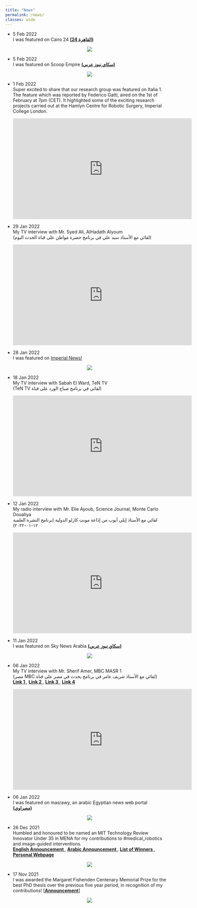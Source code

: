 ```yaml
---
title: "News"
permalink: /news/
classes: wide
---
```

<ul>

<li><p> 5 Feb 2022 <br />
I was featured on Cairo 24 <a href="https://www.cairo24.com/1495135"><strong>(24 القاهرة)</strong></a> <br />
<center>
<img src="/images/alkahera24.PNG">
</center> </p> </li>

<li><p> 5 Feb 2022 <br />
I was featured on Scoop Empire <a href="https://bit.ly/330kzXL"><strong>(سكاي نيوز عربي)</strong></a> <br />
<center>
<img src="/images/scoop=empire.PNG">
</center> </p> </li>

<li><p> 1 Feb 2022 <br />
Super excited to share that our research group was featured on Italia 1. The feature which was reported by Federico Gatti, aired on the 1st of February at 7pm (CET). It highlighted some of the exciting research projects carried out at the Hamlyn Centre for Robotic Surgery, Imperial College London.
<center>
<iframe width="560" height="315" src="https://www.youtube.com/embed/utPORLbYkW4" title="YouTube video player" frameborder="0" allow="accelerometer; autoplay; clipboard-write; encrypted-media; gyroscope; picture-in-picture" allowfullscreen></iframe></center> </p> </li>

<li><p> 29 Jan 2022<br />
My TV interview with Mr. Syed Ali, AlHadath Alyoum  <br />
(لقائي مع الأستاذ سيد علي في برنامج حضرة مواطن على قناة الحدث اليوم) <br />
<center>
<iframe width="560" height="315" src="https://www.youtube.com/embed/dw_NxabEMe8" title="YouTube video player" frameborder="0" allow="accelerometer; autoplay; clipboard-write; encrypted-media; gyroscope; picture-in-picture" allowfullscreen></iframe></center> </p> </li>

<li><p> 28 Jan 2022 <br />
I was featured on <a href="https://www.imperial.ac.uk/news/233477/comets-tail-crossing-supply-chain-challenge/">Imperial News!</a> <br />
<center>
<img src="/images/imperial-news.png">
</center> </p> </li>

<li><p> 18 Jan 2022 <br />
My TV interview with Sabah El Ward, TeN TV <br />
(TeN TV لقائي في برنامج صباح الورد على قناة)  <br />
<center>
<iframe width="560" height="315" src="https://www.youtube.com/embed/WOljIIOiJqQ" title="YouTube video player" frameborder="0" allow="accelerometer; autoplay; clipboard-write; encrypted-media; gyroscope; picture-in-picture" allowfullscreen></iframe></center> </p> </li>

<li><p> 12 Jan 2022 <br />
My radio interview with Mr. Elie Ayoub, Science Journal, Monte Carlo Doualiya <br />
لقائي مع الأستاذ إيلي أيوب من إذاعة مونت كارلو الدولية (برنامج النشرة العلمية ١٢-٠١-٢٠٢٢) <br />
<center>
<iframe width="560" height="315" src="https://www.youtube.com/embed/IJmyR6XXVrM" title="YouTube video player" frameborder="0" allow="accelerometer; autoplay; clipboard-write; encrypted-media; gyroscope; picture-in-picture" allowfullscreen></iframe></center> </p> </li>

<li><p> 11 Jan 2022 <br />
I was featured on Sky News Arabia <a href="https://www.skynewsarabia.com/technology/1492832-%D9%85%D8%B5%D8%B1%D9%8A-%D9%8A%D8%A8%D8%AA%D9%83%D8%B1-%D8%B1%D9%88%D8%A8%D9%88%D8%AA%D8%A7-%D8%B7%D8%A8%D9%8A%D8%A7-%D9%8A%D8%B3%D8%A7%D8%B9%D8%AF-%D8%A7%D9%84%D8%AC%D8%B1%D8%A7%D8%AD%D9%8A%D9%86-%D9%88%D9%8A%D8%AD%D9%85%D9%8A-%D8%A7%D9%84%D8%A7%D9%94%D8%B4%D8%B9%D8%A9?fbclid=IwAR2ZUsFul_tO-ZtMtHl19dVVOtWzLUeM9vSD6wfv8FzyTEYaGLpjwWuU3bU"><strong>(سكاي نيوز عربي)</strong></a> <br />
<center>
<img src="/images/skynewsarabia.PNG">
</center> </p> </li>

<li><p> 06 Jan 2022 <br />
My TV interview with Mr. Sherif Amer, MBC MASR 1 <br />
(مصر MBC لقائي مع الأستاذ شريف عامر في برنامج يحدث في مصر على قناة) <br />
<a href="https://lnkd.in/eWkHXXnS"><strong>Link 1 </strong></a>, <a href="https://lnkd.in/ek4GkXpD"><strong>Link 2 </strong></a>, <a href="https://lnkd.in/eCfhzG52"><strong>Link 3 </strong></a>, <a href="https://lnkd.in/eqZKxWZJ"><strong>Link 4 </strong></a> <br />
<center>
<iframe width="560" height="315" src="https://www.youtube.com/embed/htJ0SIX20j4" title="YouTube video player" frameborder="0" allow="accelerometer; autoplay; clipboard-write; encrypted-media; gyroscope; picture-in-picture" allowfullscreen></iframe></center> </p> </li>

<li><p> 06 Jan 2022 <br />
I was featured on masrawy, an arabic Egyptian news web portal <a href="https://www.masrawy.com/news/news_various/details/2022/1/6/2154037/%D8%A7%D9%84%D8%AA%D8%AF%D8%AE%D9%84-%D8%A7%D9%84%D8%AC%D8%B1%D8%A7%D8%AD%D9%8A-%D8%A8%D8%A7%D8%B3%D8%AA%D8%AE%D8%AF%D8%A7%D9%85-%D8%A7%D9%84%D8%B1%D9%88%D8%A8%D9%88%D8%AA-%D9%82%D8%B5%D8%A9-%D8%A8%D8%A7%D8%AD%D8%AB-%D9%85%D8%B5%D8%B1%D9%8A-%D9%8A%D9%81%D9%88%D8%B2-%D8%A8%D8%AC%D8%A7%D8%A6%D8%B2%D8%A9-%D8%AF%D9%88%D9%84%D9%8A%D8%A9#Archived"><strong>(مصراوي)</strong></a> <br />
<center>
<img src="/images/masrawy.PNG">
</center> </p> </li>

<li><p> 26 Dec 2021 <br />
Humbled and honoured to be named an MIT Technology Review Innovator Under 35 in MENA for my contributions to #medical_robotics and image-guided interventions. <br />
<a href="https://majarra.com/en/about/news/Majarra-and-MIT-Technology-Review-Arabia-announce-the-2021-Innovators-Under-35-MENA-Winners"><strong>English Announcement </strong></a>, <a href="https://majarra.com/ar/about/news/Majarra-and-MIT-Technology-Review-Arabia-announce-the-2021-Innovators-Under-35-MENA-Winners"><strong>Arabic Announcement </strong></a>, <a href="https://iu35.technologyreview.ae/winners/2021?_ga=2.79044820.1944320116.1643208316-1921707036.1637783952"><strong> List of Winners </strong></a>, <a href="https://iu35.technologyreview.ae/winner/mohamed-abdelaziz"><strong> Personal Webpage </strong></a> <br />
<center>
<img src="/images/MITU35.jfif">
</center> </p> </li>

<li><p> 17 Nov 2021 <br />
I was awarded the Margaret Fishenden Centenary Memorial Prize for the best PhD thesis over the previous five year period, in recognition of my contributions!
<a href="https://www.imperial.ac.uk/mechanical-engineering/study/departmental-prizes/postgraduate-prizes/">[<strong>Announcement</strong>]</a> <br />
<center>
<img src="/images/phd-prize.jfif">
</center> </p> </li>

</ul>
